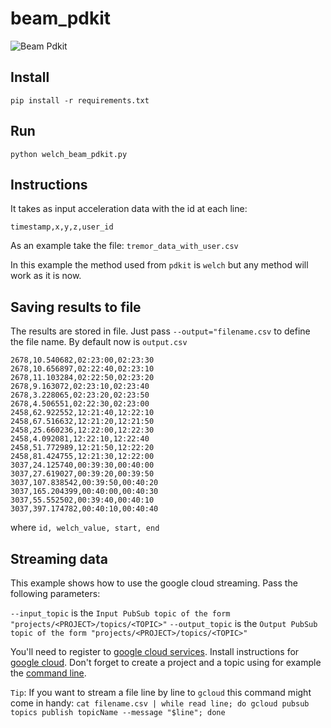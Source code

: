 # beam_pdkit

![Beam Pdkit](https://github.com/uh-joan/beam_pdkit/blob/master/beam_pdkit.png)

## Install

`pip install -r requirements.txt`

## Run

`python welch_beam_pdkit.py`


## Instructions

It takes as input acceleration data with the id at each line:

`timestamp,x,y,z,user_id`

As an example take the file: `tremor_data_with_user.csv`

In this example the method used from `pdkit` is `welch` but any method will work as it is now.

## Saving results to file

The results are stored in file. Just pass `--output="filename.csv` to define the file name. By default now is
`output.csv`

```
2678,10.540682,02:23:00,02:23:30
2678,10.656897,02:22:40,02:23:10
2678,11.103284,02:22:50,02:23:20
2678,9.163072,02:23:10,02:23:40
2678,3.228065,02:23:20,02:23:50
2678,4.506551,02:22:30,02:23:00
2458,62.922552,12:21:40,12:22:10
2458,67.516632,12:21:20,12:21:50
2458,25.660236,12:22:00,12:22:30
2458,4.092081,12:22:10,12:22:40
2458,51.772989,12:21:50,12:22:20
2458,81.424755,12:21:30,12:22:00
3037,24.125740,00:39:30,00:40:00
3037,27.619027,00:39:20,00:39:50
3037,107.838542,00:39:50,00:40:20
3037,165.204399,00:40:00,00:40:30
3037,55.552502,00:39:40,00:40:10
3037,397.174782,00:40:10,00:40:40
```

where
`id, welch_value, start, end`

## Streaming data

This example shows how to use the google cloud streaming. Pass the following parameters:

`--input_topic` is the `Input PubSub topic of the form "projects/<PROJECT>/topics/<TOPIC>"`
`--output_topic` is the `Output PubSub topic of the form "projects/<PROJECT>/topics/<TOPIC>"`

You'll need to register to [google cloud services](https://cloud.google.com/pubsub/?authuser=1). Install instructions
for [google cloud](https://cloud.google.com/sdk/docs/). Don't forget to create a project and a topic using for example
the [command line](https://cloud.google.com/pubsub/docs/quickstart-cli).

`Tip`: If you want to stream a file line by line to `gcloud` this command might come in handy:
`cat filename.csv | while read line; do gcloud pubsub topics publish topicName --message "$line"; done`